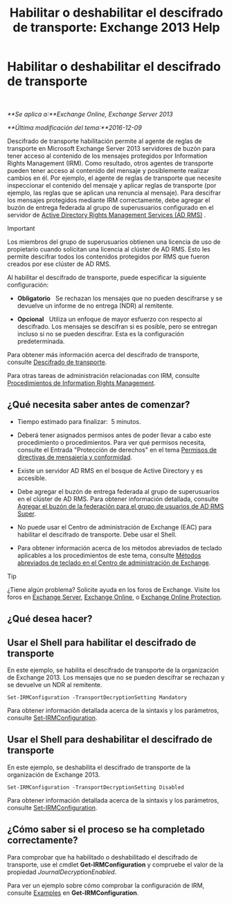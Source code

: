 ﻿---
title: 'Habilitar o deshabilitar el descifrado de transporte: Exchange 2013 Help'
TOCTitle: Habilitar o deshabilitar el descifrado de transporte
ms:assetid: 4663f54e-dd0a-4a42-983e-8765e2adc412
ms:mtpsurl: https://technet.microsoft.com/es-es/library/Dd638126(v=EXCHG.150)
ms:contentKeyID: 49895603
ms.date: 05/22/2018
mtps_version: v=EXCHG.150
ms.translationtype: MT
---

# Habilitar o deshabilitar el descifrado de transporte

 

_**Se aplica a:**Exchange Online, Exchange Server 2013_

_**Última modificación del tema:**2016-12-09_

Descifrado de transporte habilitación permite al agente de reglas de transporte en Microsoft Exchange Server 2013 servidores de buzón para tener acceso al contenido de los mensajes protegidos por Information Rights Management (IRM). Como resultado, otros agentes de transporte pueden tener acceso al contenido del mensaje y posiblemente realizar cambios en él. Por ejemplo, el agente de reglas de transporte que necesite inspeccionar el contenido del mensaje y aplicar reglas de transporte (por ejemplo, las reglas que se aplican una renuncia al mensaje). Para descifrar los mensajes protegidos mediante IRM correctamente, debe agregar el buzón de entrega federada al grupo de superusuarios configurado en el servidor de [Active Directory Rights Management Services (AD RMS)](https://technet.microsoft.com/en-us/library/hh831364.aspx) .


> [!IMPORTANT]
> Los miembros del grupo de superusuarios obtienen una licencia de uso de propietario cuando solicitan una licencia al clúster de AD&nbsp;RMS. Esto les permite descifrar todos los contenidos protegidos por RMS que fueron creados por ese clúster de AD&nbsp;RMS.



Al habilitar el descifrado de transporte, puede especificar la siguiente configuración:

  - **Obligatorio**   Se rechazan los mensajes que no pueden descifrarse y se devuelve un informe de no entrega (NDR) al remitente.

  - **Opcional**   Utiliza un enfoque de mayor esfuerzo con respecto al descifrado. Los mensajes se descifran si es posible, pero se entregan incluso si no se pueden descifrar. Esta es la configuración predeterminada.

Para obtener más información acerca del descifrado de transporte, consulte [Descifrado de transporte](transport-decryption-exchange-2013-help.md).

Para otras tareas de administración relacionadas con IRM, consulte [Procedimientos de Information Rights Management](information-rights-management-procedures-exchange-2013-help.md).

## ¿Qué necesita saber antes de comenzar?

  - Tiempo estimado para finalizar:  5 minutos.

  - Deberá tener asignados permisos antes de poder llevar a cabo este procedimiento o procedimientos. Para ver qué permisos necesita, consulte el Entrada "Protección de derechos" en el tema [Permisos de directivas de mensajería y conformidad](messaging-policy-and-compliance-permissions-exchange-2013-help.md).

  - Existe un servidor AD RMS en el bosque de Active Directory y es accesible.

  - Debe agregar el buzón de entrega federada al grupo de superusuarios en el clúster de AD RMS. Para obtener información detallada, consulte [Agregar el buzón de la federación para el grupo de usuarios de AD RMS Super](add-the-federation-mailbox-to-the-ad-rms-super-users-group-exchange-2013-help.md).

  - No puede usar el Centro de administración de Exchange (EAC) para habilitar el descifrado de transporte. Debe usar el Shell.

  - Para obtener información acerca de los métodos abreviados de teclado aplicables a los procedimientos de este tema, consulte [Métodos abreviados de teclado en el Centro de administración de Exchange](keyboard-shortcuts-in-the-exchange-admin-center-exchange-online-protection-help.md).


> [!TIP]
> ¿Tiene algún problema? Solicite ayuda en los foros de Exchange. Visite los foros en <A href="https://go.microsoft.com/fwlink/p/?linkid=60612">Exchange Server</A>, <A href="https://go.microsoft.com/fwlink/p/?linkid=267542">Exchange Online</A>, o <A href="https://go.microsoft.com/fwlink/p/?linkid=285351">Exchange Online Protection</A>.



## ¿Qué desea hacer?

## Usar el Shell para habilitar el descifrado de transporte

En este ejemplo, se habilita el descifrado de transporte de la organización de Exchange 2013. Los mensajes que no se pueden descifrar se rechazan y se devuelve un NDR al remitente.

    Set-IRMConfiguration -TransportDecryptionSetting Mandatory

Para obtener información detallada acerca de la sintaxis y los parámetros, consulte [Set-IRMConfiguration](https://technet.microsoft.com/es-es/library/dd979792\(v=exchg.150\)).

## Usar el Shell para deshabilitar el descifrado de transporte

En este ejemplo, se deshabilita el descifrado de transporte de la organización de Exchange 2013.

    Set-IRMConfiguration -TransportDecryptionSetting Disabled

Para obtener información detallada acerca de la sintaxis y los parámetros, consulte [Set-IRMConfiguration](https://technet.microsoft.com/es-es/library/dd979792\(v=exchg.150\)).

## ¿Cómo saber si el proceso se ha completado correctamente?

Para comprobar que ha habilitado o deshabilitado el descifrado de transporte, use el cmdlet **Get-IRMConfiguration** y compruebe el valor de la propiedad *JournalDecryptionEnabled*.

Para ver un ejemplo sobre cómo comprobar la configuración de IRM, consulte [Examples](https://technet.microsoft.com/es-es/e1821219-fe18-4642-a9c2-58eb0aadd61a\(exchg.150\)#examples) en **Get-IRMConfiguration**.

